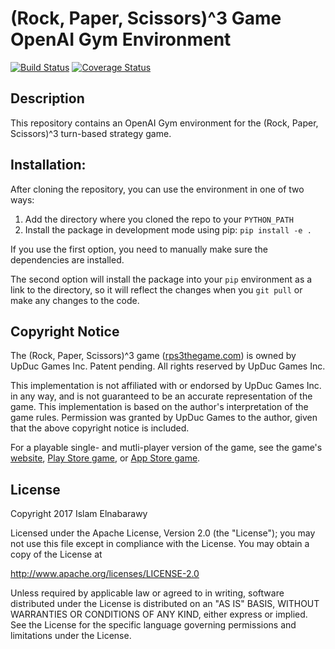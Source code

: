 # (Rock, Paper, Scissors)^3 Game OpenAI Gym Environment

[![Build Status](https://travis-ci.org/islamelnabarawy/rps3env.svg?branch=master&random=8dj90e2)](
https://travis-ci.org/islamelnabarawy/rps3env) [![Coverage Status](
https://coveralls.io/repos/github/islamelnabarawy/rps3env/badge.svg?branch=master&random=a83n0wd)](
https://coveralls.io/github/islamelnabarawy/rps3env?branch=master)


## Description

This repository contains an OpenAI Gym environment for the (Rock, Paper, Scissors)^3 turn-based strategy game.


## Installation:

After cloning the repository, you can use the environment in one of two ways:

1. Add the directory where you cloned the repo to your `PYTHON_PATH`
2. Install the package in development mode using pip: `pip install -e .`

If you use the first option, you need to manually make sure the dependencies are installed.

The second option will install the package into your `pip` environment
as a link to the directory, so it will reflect the changes when
you `git pull` or make any changes to the code.


## Copyright Notice

The (Rock, Paper, Scissors)^3 game ([rps3thegame.com](https://rps3thegame.com)) is owned by UpDuc Games Inc. 
Patent pending. All rights reserved by UpDuc Games Inc.

This implementation is not affiliated with or endorsed by UpDuc Games Inc. in any way, and is not guaranteed to 
be an accurate representation of the game. This implementation is based on the author's interpretation of the 
game rules. Permission was granted by UpDuc Games to the author, given that the above copyright notice is included.

For a playable single- and mutli-player version of the game, see the game's [website](https://rps3thegame.com),
[Play Store game](https://play.google.com/store/apps/details?id=com.upducgames.rps3), or 
[App Store game](https://itunes.apple.com/us/app/rps3-the-ghoul-duel/id1068041992?mt=8).


## License

Copyright 2017 Islam Elnabarawy

Licensed under the Apache License, Version 2.0 (the "License");
you may not use this file except in compliance with the License.
You may obtain a copy of the License at

http://www.apache.org/licenses/LICENSE-2.0

Unless required by applicable law or agreed to in writing, software
distributed under the License is distributed on an "AS IS" BASIS,
WITHOUT WARRANTIES OR CONDITIONS OF ANY KIND, either express or implied.
See the License for the specific language governing permissions and
limitations under the License.
